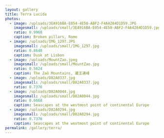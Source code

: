 ```yaml
---
layout: gallery
title: Terra Lucida
photos:
  - image: /uploads/3EA916BA-E054-4E50-ABF2-F4A4284D1D59.JPG
    imagesmall: /uploads/small/3EA916BA-E054-4E50-ABF2-F4A4284D1D59.jpg
    ratio: 0.9968
    caption: Broken pillars, Rome
  - image: /uploads/IMG_1297.JPG
    imagesmall: /uploads/small/IMG_1297.jpg
    ratio: 0.8640
    caption: Dusk at Lisbon
  - image: /uploads/MountZao.jpeg
    imagesmall: /uploads/small/MountZao.jpg
    ratio: 0.5624
    caption: The Zaō Mountains, 蔵王連峰
  - image: /uploads/D82A0337.jpg
    imagesmall: /uploads/small/D82A0337.jpg
    ratio: 0.7376
  - image: /uploads/D82A0044.jpg
    imagesmall: /uploads/small/D82A0044.jpg
    ratio: 0.6668
    caption: Seascapes at the westmost point of continental Europe
  - image: /uploads/D82A0294.jpg
    imagesmall: /uploads/small/D82A0294.jpg
    ratio: 0.7376
    caption: Seascapes at the westmost point of continental Europe
permalink: /gallery/terra/
---
```

